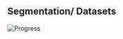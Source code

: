 <!-- CSS -->
<link rel="stylesheet" style="text/css" href="../styles.css">
<!--     -->

## Segmentation/ Datasets


![Progress](https://progress-bar.dev/0/?title=done)
